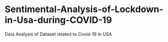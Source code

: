 # Sentimental-Analysis-of-Lockdown-in-Usa-during-COVID-19
Data Analysis of Dataset related to Covid-19 in USA

